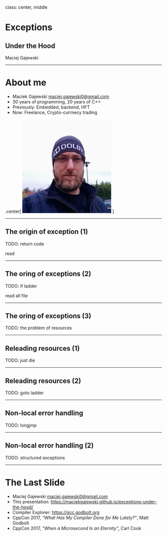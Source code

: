 class: center, middle

# Exceptions
## Under the Hood

Maciej Gajewski

---

# About me

* Maciek Gajewski [maciej.gajewski0@gmail.com](mailto:maciej.gajewski0@gmail.com)
* 30 years of programming, 20 years of C++
* Previously: Embedded, backend, HFT
* Now: Freelance, Crypto-currnecy trading



.center[
<img src="pics/Maciek.jpg" height="300"/>
]

---

## The origin of exception (1)

TODO: return code

read

---

## The oring of exceptions (2)

TODO: if ladder

read all file

---

## The oring of exceptions (3)

TODO: the problem of resources

---

## Releading resources (1)

TODO: just die

---

## Releading resources (2)

TODO: goto ladder

---

## Non-local error handling

TODO: longjmp

---

## Non-local error handling (2)

TODO: structured exceptions


---
# The Last Slide

* Maciej Gajewski <maciej.gajewski0@gmail.com>
* This presentation: https://maciekgajewski.github.io/exceptions-under-the-hood/
* Compiler Explorer: https://gcc.godbolt.org
* CppCon 2017, _“What Has My Compiler Done for Me Lately?”_, Matt Godbolt
* CppCon 2017, _"When a Microsecond Is an Eternity"_, Carl Cook
